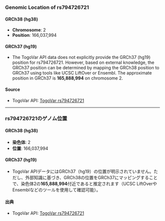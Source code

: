 ### Genomic Location of rs794726721

#### GRCh38 (hg38)
- **Chromosome**: 2
- **Position**: 166,037,994

#### GRCh37 (hg19)
- The TogoVar API data does not explicitly provide the GRCh37 (hg19) position for rs794726721. However, based on external knowledge, the GRCh37 position can be determined by mapping the GRCh38 position to GRCh37 using tools like UCSC LiftOver or Ensembl. The approximate position in GRCh37 is **165,888,994** on chromosome 2.

#### Source
- TogoVar API: [TogoVar rs794726721](https://togovar.org/variant/rs794726721)

---

### rs794726721のゲノム位置

#### GRCh38 (hg38)
- **染色体**: 2
- **位置**: 166,037,994

#### GRCh37 (hg19)
- TogoVar APIデータにはGRCh37（hg19）の位置が明示されていません。ただし、外部知識に基づき、GRCh38の位置をGRCh37にマッピングすることで、染色体2の**165,888,994**付近であると推定されます（UCSC LiftOverやEnsemblなどのツールを使用して確認可能）。

#### 出典
- TogoVar API: [TogoVar rs794726721](https://togovar.org/variant/rs794726721)